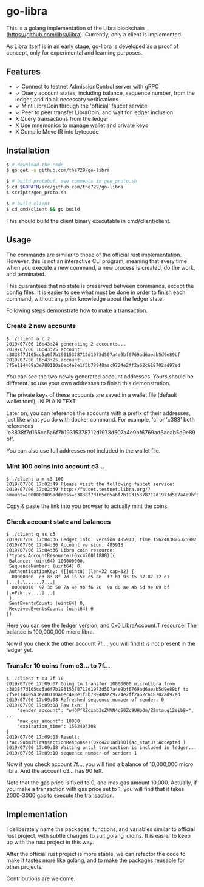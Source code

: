 # go-libra
This is a golang implementation of the Libra blockchain (https://github.com/libra/libra). Currently, only a client is implemented. 

As Libra itself is in an early stage, go-libra is developed as a proof of concept, only for experimental and learning purposes. 

## Features

- ✓ Connect to testnet AdmissionControl server with gRPC
- ✓ Query account states, including balance, sequence number, from the ledger, and do all necessary verifications
- ✓ Mint LibraCoin through the 'official' faucet service
- ✓ Peer to peer transfer LibraCoin, and wait for ledger inclusion
- X Query transactions from the ledger
- X Use mnemonics to manage wallet and private keys
- X Compile Move IR into bytecode

## Installation

```bash
$ # download the code
$ go get -u github.com/the729/go-libra

$ # build protobuf, see comments in gen_proto.sh
$ cd $GOPATH/src/github.com/the729/go-libra
$ scripts/gen_proto.sh

$ # build client
$ cd cmd/client && go build
```

This should build the client binary executable in cmd/client/client.

## Usage

The commands are similar to those of the official rust implementation. However, this is not an interactive CLI program, meaning that every time when you execute a new command, a new process is created, do the work, and terminated. 

This guarantees that no state is preserved between commands, except the config files. It is easier to see what must be done in order to finish each command, without any prior knowledge about the ledger state.

Following steps demonstrate how to make a transaction.

### Create 2 new accounts

```
$ ./client a c 2
2019/07/06 16:43:24 generating 2 accounts...
2019/07/06 16:43:25 account: c3838f7d165cc5a6f7b19315378712d1973d507a4e9bf6769ad6aeab5d9e89bf
2019/07/06 16:43:25 account: 7f5e114409a3e780110a0ec4e8e1f5b78948aac9724e2ff2a62c618702ad97ed
```

You can see the two newly generated account addresses. Yours should be different. so use your own addresses to finish this demonstration. 

The private keys of these accounts are saved in a wallet file (default wallet.toml), IN PLAIN TEXT. 

Later on, you can reference the accounts with a prefix of their addresses, just like what you do with docker command. For example, 'c' or 'c383' both references 'c3838f7d165cc5a6f7b19315378712d1973d507a4e9bf6769ad6aeab5d9e89bf'. 

You can also use full addresses not included in the wallet file. 

### Mint 100 coins into account c3...

```
$ ./client a m c3 100
2019/07/06 17:02:49 Please visit the following faucet service:
2019/07/06 17:02:49 http://faucet.testnet.libra.org/?amount=100000000&address=c3838f7d165cc5a6f7b19315378712d1973d507a4e9bf6769ad6aeab5d9e89bf
```

Copy & paste the link into you browser to actually mint the coins. 

### Check account state and balances

```
$ ./client q as c3
2019/07/06 17:04:36 Ledger info: version 485913, time 1562403876325982
2019/07/06 17:04:36 Account version: 485913
2019/07/06 17:04:36 Libra coin resource:
(*types.AccountResource)(0xc42001f880)({
 Balance: (uint64) 100000000,
 SequenceNumber: (uint64) 0,
 AuthenticationKey: ([]uint8) (len=32 cap=32) {
  00000000  c3 83 8f 7d 16 5c c5 a6  f7 b1 93 15 37 87 12 d1  |...}.\......7...|
  00000010  97 3d 50 7a 4e 9b f6 76  9a d6 ae ab 5d 9e 89 bf  |.=PzN..v....]...|
 },
 SentEventsCount: (uint64) 0,
 ReceivedEventsCount: (uint64) 0
})
```

Here you can see the ledger version, and 0x0.LibraAccount.T resource. The balance is 100,000,000 micro libra. 

Now if you check the other account 7f..., you will find it is not present in the ledger yet.

### Transfer 10 coins from c3... to 7f...

```
$ ./client t c3 7f 10
2019/07/06 17:09:07 Going to transfer 10000000 microLibra from c3838f7d165cc5a6f7b19315378712d1973d507a4e9bf6769ad6aeab5d9e89bf to 7f5e114409a3e780110a0ec4e8e1f5b78948aac9724e2ff2a62c618702ad97ed
2019/07/06 17:09:08 Refreshed sequence number of sender: 0
2019/07/06 17:09:08 Raw txn: {
    "sender_account": "w4OPfRZcxab3sZMVN4cS0Zc9UHpOm/Z2mtauq12eib8=",
...
    "max_gas_amount": 10000,
    "expiration_time": 1562404208
}
2019/07/06 17:09:08 Result:
(*ac.SubmitTransactionResponse)(0xc4201ad180)(ac_status:Accepted )
2019/07/06 17:09:08 Waiting until transaction is included in ledger...
2019/07/06 17:09:10 sequence number of sender: 1
```

Now if you check account 7f..., you will find a balance of 10,000,000 micro libra. And the account c3... has 90 left.

Note that the gas price is fixed to 0, and max gas amount 10,000. Actually, if you make a transaction with gas price set to 1, you will find that it takes 2000-3000 gas to execute the transaction. 

## Implementation

I deliberately name the packages, functions, and variables similar to official rust project, with subtle changes to suit golang idioms. It is easier to keep up with the rust project in this way.

After the official rust project is more stable, we can refactor the code to make it tastes more like golang, and to make the packages reusable for other projects.

Contributions are welcome.
